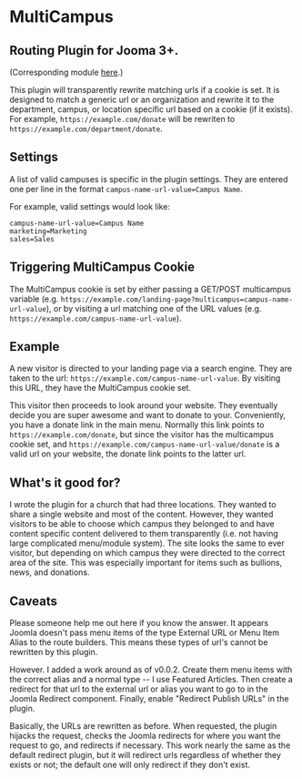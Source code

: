 MultiCampus
===========

Routing Plugin for Jooma 3+.
----------------------------

(Corresponding module [here](https://github.com/blackbricksoftware/multicampusdisplay).)

This plugin will transparently rewrite matching urls if a cookie is set. It is designed to match a generic url or an organization and rewrite it to the department, campus, or location specific url based on a cookie (if it exists). For example, `https://example.com/donate` will be rewriten to `https://example.com/department/donate`.

## Settings

A list of valid campuses is specific in the plugin settings. They are entered one per line in the format `campus-name-url-value=Campus Name`.

For example, valid settings would look like:

    campus-name-url-value=Campus Name
    marketing=Marketing
    sales=Sales

## Triggering MultiCampus Cookie

The MultiCampus cookie is set by either passing a GET/POST multicampus variable (e.g. `https://example.com/landing-page?multicampus=campus-name-url-value`), or by visiting a url matching one of the URL values (e.g. `https://example.com/campus-name-url-value`).

## Example

A new visitor is directed to your landing page via a search engine. They are taken to the url: `https://example.com/campus-name-url-value`. By visiting this URL, they have the MultiCampus cookie set. 

This visitor then proceeds to look around your website. They eventually decide you are super awesome and want to donate to your. Conveniently, you have a donate link in the main menu. Normally this link points to `https://example.com/donate`, but since the visitor has the multicampus cookie set, and `https://example.com/campus-name-url-value/donate` is a valid url on your website, the donate link points to the latter url. 

## What's it good for?

I wrote the plugin for a church that had three locations. They wanted to share a single website and most of the content. However, they wanted visitors to be able to choose which campus they belonged to and have content specific content delivered to them transparently (i.e. not having large complicated menu/module system). The site looks the same to ever visitor, but depending on which campus they were directed to the correct area of the site. This was especially important for items such as bullions, news, and donations. 

## Caveats

Please someone help me out here if you know the answer. It appears Joomla doesn't pass menu items of the type External URL or Menu Item Alias to the route builders. This means these types of url's cannot be rewritten by this plugin. 

However. I added a work around as of v0.0.2. Create them menu items with the correct alias and a normal type -- I use Featured Articles. Then create a redirect for that url to the external url or alias you want to go to in the Joomla Redirect component. Finally, enable "Redirect Publish URLs" in the plugin.

Basically, the URLs are rewritten as before. When requested, the plugin hijacks the request, checks the Joomla redirects for where you want the request to go, and redirects if necessary. This work nearly the same as the default redirect plugin, but it will redirect urls regardless of whether they exists or not; the default one will only redirect if they don't exist.
